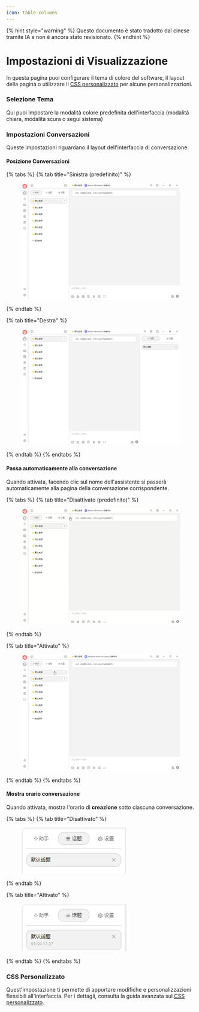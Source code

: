 ```yaml
---
icon: table-columns
---
```


{% hint style="warning" %}
Questo documento è stato tradotto dal cinese tramite IA e non è ancora stato revisionato.
{% endhint %}

# Impostazioni di Visualizzazione

In questa pagina puoi configurare il tema di colore del software, il layout della pagina o utilizzare il [CSS personalizzato](../../../personalization-settings/css.md) per alcune personalizzazioni.

### Selezione Tema

Qui puoi impostare la modalità colore predefinita dell'interfaccia (modalità chiara, modalità scura o segui sistema)

### Impostazioni Conversazioni

Queste impostazioni riguardano il layout dell'interfaccia di conversazione.

#### Posizione Conversazioni

{% tabs %}
{% tab title="Sinistra (predefinito)" %}
<figure><img src="../../../.gitbook/assets/image (10).png" alt=""><figcaption></figcaption></figure>
{% endtab %}

{% tab title="Destra" %}
<figure><img src="../../../.gitbook/assets/image (11).png" alt=""><figcaption></figcaption></figure>
{% endtab %}
{% endtabs %}

#### Passa automaticamente alla conversazione

Quando attivata, facendo clic sul nome dell'assistente si passerà automaticamente alla pagina della conversazione corrispondente.

{% tabs %}
{% tab title="Disattivato (predefinito)" %}
<figure><img src="../../../.gitbook/assets/Honeycam 2025-01-04 17-35-43.gif" alt=""><figcaption></figcaption></figure>
{% endtab %}

{% tab title="Attivato" %}
<figure><img src="../../../.gitbook/assets/Honeycam 2025-01-04 17-38-18.gif" alt=""><figcaption></figcaption></figure>
{% endtab %}
{% endtabs %}

#### Mostra orario conversazione

Quando attivata, mostra l'orario di **creazione** sotto ciascuna conversazione.

{% tabs %}
{% tab title="Disattivato" %}
<figure><img src="../../../.gitbook/assets/image (14).png" alt=""><figcaption></figcaption></figure>
{% endtab %}

{% tab title="Attivato" %}
<figure><img src="../../../.gitbook/assets/image (12).png" alt=""><figcaption></figcaption></figure>
{% endtab %}
{% endtabs %}

### CSS Personalizzato

Quest'impostazione ti permette di apportare modifiche e personalizzazioni flessibili all'interfaccia. Per i dettagli, consulta la guida avanzata sul [CSS personalizzato](../../../personalization-settings/css.md).